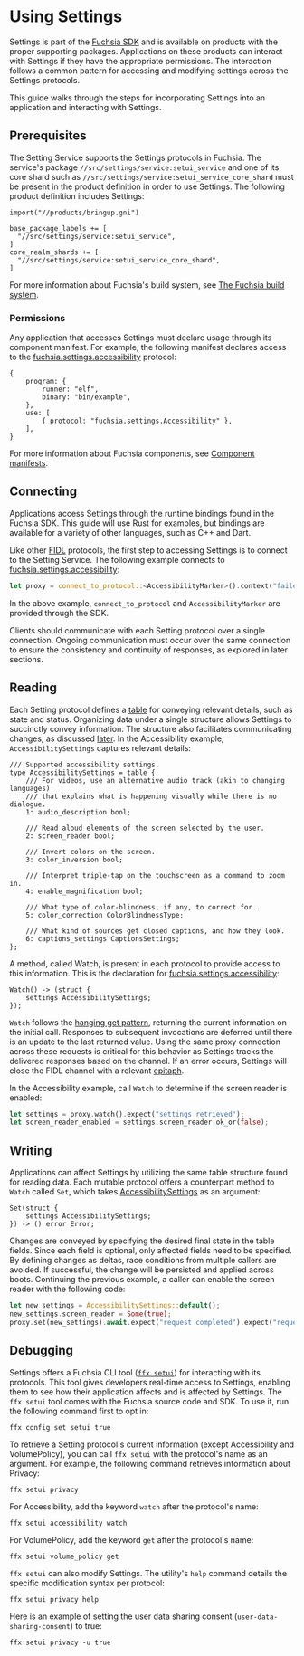 # Using Settings

Settings is part of the [Fuchsia SDK][sdk] and is available on products with the
proper supporting packages. Applications on these products can interact with
Settings if they have the appropriate permissions. The interaction follows a
common pattern for accessing and modifying settings across the Settings
protocols.

This guide walks through the steps for incorporating Settings into an
application and interacting with Settings.

## Prerequisites

The Setting Service supports the Settings protocols in Fuchsia. The service's
package `//src/settings/service:setui_service` and one of its core shard
such as `//src/settings/service:setui_service_core_shard` must be present in the
product definition in order to use Settings. The following product definition
includes Settings:

```gn
import("//products/bringup.gni")

base_package_labels += [
  "//src/settings/service:setui_service",
]
core_realm_shards += [
  "//src/settings/service:setui_service_core_shard",
]
```

For more information about Fuchsia's build system, see [The Fuchsia build
system][build].

### Permissions

Any application that accesses Settings must declare usage through its component
manifest. For example, the following manifest declares access to the
[fuchsia.settings.accessibility][accessibility] protocol:

```json5
{
    program: {
        runner: "elf",
        binary: "bin/example",
    },
    use: [
        { protocol: "fuchsia.settings.Accessibility" },
    ],
}
```

For more information about Fuchsia components, see
[Component manifests][manifest].

## Connecting

Applications access Settings through the runtime bindings found in the Fuchsia
SDK. This guide will use Rust for examples, but bindings are available for a
variety of other languages, such as C++ and Dart.

Like other [FIDL][fidl] protocols, the first step to accessing Settings is to
connect to the Setting Service. The following example connects to
[fuchsia.settings.accessibility][accessibility]:

```rust
let proxy = connect_to_protocol::<AccessibilityMarker>().context("failed to connect to Settings");
```

In the above example, `connect_to_protocol` and `AccessibilityMarker` are
provided through the SDK.

Clients should communicate with each Setting protocol over a single connection.
Ongoing communication must occur over the same connection to ensure
the consistency and continuity of responses, as explored in later sections.

## Reading

Each Setting protocol defines a [table][fidl_table] for conveying relevant
details, such as state and status. Organizing data under a single structure
allows Settings to succinctly convey information. The structure also facilitates
communicating changes, as discussed [later](#writing). In the Accessibility
example, `AccessibilitySettings` captures relevant details:

<a name="a11y-table"></a>

```fidl
/// Supported accessibility settings.
type AccessibilitySettings = table {
    /// For videos, use an alternative audio track (akin to changing languages)
    /// that explains what is happening visually while there is no dialogue.
    1: audio_description bool;

    /// Read aloud elements of the screen selected by the user.
    2: screen_reader bool;

    /// Invert colors on the screen.
    3: color_inversion bool;

    /// Interpret triple-tap on the touchscreen as a command to zoom in.
    4: enable_magnification bool;

    /// What type of color-blindness, if any, to correct for.
    5: color_correction ColorBlindnessType;

    /// What kind of sources get closed captions, and how they look.
    6: captions_settings CaptionsSettings;
};
```

A method, called Watch, is present in each protocol to provide access to this
information. This is the declaration for
[fuchsia.settings.accessibility][accessibility]:

```fidl
Watch() -> (struct {
    settings AccessibilitySettings;
});
```

`Watch` follows the [hanging get pattern][hanging-get], returning the current
information on the initial call. Responses to subsequent invocations are
deferred until there is an update to the last returned value. Using the same
proxy connection across these requests is critical for this behavior as Settings
tracks the delivered responses based on the channel. If an error occurs,
Settings will close the FIDL channel with a relevant [epitaph][epitaph].

In the Accessibility example, call `Watch` to determine if the screen reader is
enabled:

```rust
let settings = proxy.watch().expect("settings retrieved");
let screen_reader_enabled = settings.screen_reader.ok_or(false);
```

## Writing

Applications can affect Settings by utilizing the same table structure found
for reading data. Each mutable protocol offers a counterpart method to `Watch`
called `Set`, which takes [AccessibilitySettings](#a11y-table) as an argument:

```fidl
Set(struct {
    settings AccessibilitySettings;
}) -> () error Error;
```

Changes are conveyed by specifying the desired final state in the table fields.
Since each field is optional, only affected fields need to be specified.
By defining changes as deltas, race conditions from multiple callers are
avoided. If successful, the change will be persisted and applied across boots.
Continuing the previous example, a caller can enable the screen reader with the
following code:

```rust
let new_settings = AccessibilitySettings::default();
new_settings.screen_reader = Some(true);
proxy.set(new_settings).await.expect("request completed").expect("request succeeded");
```

## Debugging

Settings offers a Fuchsia CLI tool ([`ffx setui`][ffx-setui]) for interacting
with its protocols. This tool gives developers real-time access to Settings,
enabling them to see how their application affects and is affected by Settings.
The `ffx setui` tool comes with the Fuchsia source code and SDK. To use it, run
the following command first to opt in:

```posix-terminal
ffx config set setui true
```

To retrieve a Setting protocol's current information (except Accessibility and
VolumePolicy), you can call `ffx setui` with the protocol's name as an argument.
For example, the following command retrieves information about Privacy:

```posix-terminal
ffx setui privacy
```

For Accessibility, add the keyword `watch` after the protocol's name:

```
ffx setui accessibility watch
```

For VolumePolicy, add the keyword `get` after the protocol's name:

```
ffx setui volume_policy get
```

`ffx setui` can also modify Settings. The utility's `help` command details the
specific modification syntax per protocol:

```posix-terminal
ffx setui privacy help
```

Here is an example of setting the user data sharing consent
(`user-data-sharing-consent`) to true:

```posix-terminal
ffx setui privacy -u true
```

<!-- link labels -->
[sdk]: /sdk/fidl/fuchsia.settings/
[fidl]: /docs/concepts/fidl/overview.md
[build]: /docs/development/build/build_system/fuchsia_build_system_overview.md
[accessibility]: /sdk/fidl/fuchsia.settings/accessibility.fidl
[manifest]: /docs/concepts/components/v2/component_manifests.md
[hanging-get]: /docs/development/api/fidl.md#hanging-get
[fidl_table]: /docs/reference/fidl/language/language.md#tables
[epitaph]: /docs/contribute/governance/rfcs/0053_epitaphs.md
[ffx-setui]: https://fuchsia.dev/reference/tools/sdk/ffx#setui
